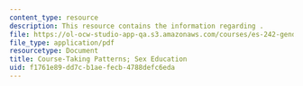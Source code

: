 ```yaml
---
content_type: resource
description: This resource contains the information regarding .
file: https://ol-ocw-studio-app-qa.s3.amazonaws.com/courses/es-242-gender-issues-in-academics-and-academia-spring-2004/f1761e89dd7cb1aefecb4788defc6eda_MITES_242S04_ses3.pdf
file_type: application/pdf
resourcetype: Document
title: Course-Taking Patterns; Sex Education
uid: f1761e89-dd7c-b1ae-fecb-4788defc6eda
---
```

